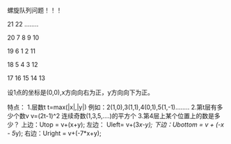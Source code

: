 螺旋队列问题！！！

21     22  ........

20     7     8     9     10
 
19     6     1     2     11
 
18     5     4     3     12

17     16    15    14    13

设1点的坐标是(0,0),x方向向右为正，y方向向下为正。

特点：
   1.层数t
     t=max(|x|,|y|)
     例如：2(1,0),3(1,1),4(0,1),5(1,-1)........
   2.第t层有多少个数v
     v=(2t-1)^2 连续奇数(1,3,5,....)的平方个
   3.第4层上某个位置上的数是多少？
     上边：Utop = v+(x+y);
     左边： Uleft= v+(3*x-y);
     下边：Ubottom = v + (-x - 5*y);
     右边：Uright = v+(-7*x+y);
